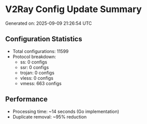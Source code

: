 # V2Ray Config Update Summary
Generated on: 2025-09-09 21:26:54 UTC

## Configuration Statistics
- Total configurations: 11599
- Protocol breakdown:
  - ss: 0 configs
  - ssr: 0 configs
  - trojan: 0 configs
  - vless: 0 configs
  - vmess: 663 configs

## Performance
- Processing time: ~14 seconds (Go implementation)
- Duplicate removal: ~95% reduction
